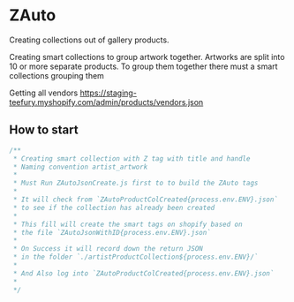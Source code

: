 # ZAuto

Creating collections out of gallery products.

Creating smart collections to group artwork together.
Artworks are split into 10 or more separate products.
To group them together there must a smart collections grouping them


Getting all vendors
https://staging-teefury.myshopify.com/admin/products/vendors.json

## How to start

```js
/**
 * Creating smart collection with Z tag with title and handle
 * Naming convention artist_artwork
 * 
 * Must Run ZAutoJsonCreate.js first to to build the ZAuto tags
 * 
 * It will check from `ZAutoProductColCreated{process.env.ENV}.json` 
 * to see if the collection has already been created
 * 
 * This fill will create the smart tags on shopify based on
 * the file `ZAutoJsonWithID{process.env.ENV}.json`
 * 
 * On Success it will record down the return JSON 
 * in the folder `./artistProductCollection${process.env.ENV}/`
 * 
 * And Also log into `ZAutoProductColCreated{process.env.ENV}.json`
 * 
 */
```
